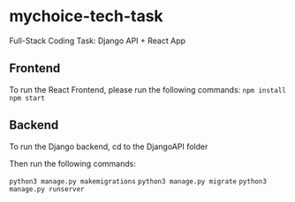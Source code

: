 # mychoice-tech-task
Full-Stack Coding Task: Django API + React App

## Frontend

To run the React Frontend, please run the following commands:
`npm install`
`npm start`

## Backend

To run the Django backend, cd to the DjangoAPI folder

Then run the following commands:

`python3 manage.py makemigrations`
`python3 manage.py migrate`
`python3 manage.py runserver`